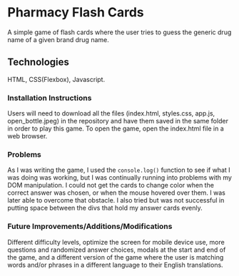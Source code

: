 # Pharmacy Flash Cards

A simple game of flash cards where the user tries to guess the generic drug name of a given brand drug name.

## Technologies

HTML, CSS(Flexbox), Javascript.

### Installation Instructions

Users will need to download all the files (index.html, styles.css, app.js, open_bottle.jpeg) in the repository and have them saved in the same folder in order to play this game. To open the game, open the index.html file in a web browser.

### Problems

As I was writing the game, I used the ```console.log()``` function to see if what I was doing was working, but I was continually running into problems with my DOM manipulation. I could not get the cards to change color when the correct answer was chosen, or when the mouse hovered over them. I was later able to overcome that obstacle. I also tried but was not successful in putting space between the divs that hold my answer cards evenly.

### Future Improvements/Additions/Modifications

Different difficulty levels, optimize the screen for mobile device use, more questions and randomized answer choices, modals at the start and end of the game, and a different version of the game where the user is matching words and/or phrases in a different language to their English translations.

